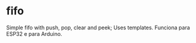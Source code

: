 # fifo
Simple fifo with push, pop, clear and peek; Uses templates.
Funciona para ESP32 e para Arduino.
